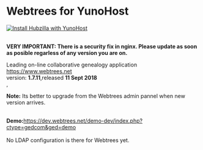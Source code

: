 # Webtrees for YunoHost
[![Install Hubzilla with YunoHost](https://install-app.yunohost.org/install-with-yunohost.png)](https://install-app.yunohost.org/?app=webtrees)<br><br>

**VERY IMPORTANT: There is a security fix in nginx. Please update as soon as posible regarless of any version you are on.**

Leading on-line collaborative genealogy application https://www.webtrees.net<br>
version: **1.7.11**,released **11 Sept 2018**<br>,<br>

**Note:** Its better to upgrade from the Webtrees admin pannel when new version arrives. <br><br>

<b>Demo:</b>https://dev.webtrees.net/demo-dev/index.php?ctype=gedcom&ged=demo<br>
<br>
No LDAP configuration is there for Webtrees yet.
